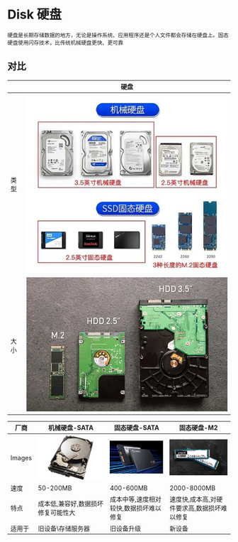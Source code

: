# Disk 硬盘

`硬盘是长期存储数据的地方，无论是操作系统、应用程序还是个人文件都会存储在硬盘上。固态硬盘使用闪存技术，比传统机械硬盘更快、更可靠`

## 对比

|  | 硬盘                                 |
|----|------------------------------------|
| 类型 | ![](../imgs/disk-compare-type.png) | 
| 大小 | ![](../imgs/disk-compare-size.png) |

| 厂商     | 机械硬盘-SATA                 | 固态硬盘-SATA                      | 固态硬盘-M2                      |
|--------|---------------------------|--------------------------------|------------------------------|
| Images | ![](../imgs/disk-hdd.png) | ![](../imgs/disk-ssd-sata.png) | ![](../imgs/disk-ssd-m2.png) | 
| 速度     | 50-200MB                  | 400-600MB                      | 2000-8000MB                  | 
| 特点     | 成本低,兼容好,数据损坏修复可能性大        | 成本中等,速度相对较快,数据损坏难以修复           | 速度快,成本高,对硬件要求高,数据损坏难以修复      | 
| 适用于    | 旧设备\存储服务器                 | 旧设备升级                          | 新设备                          | 
